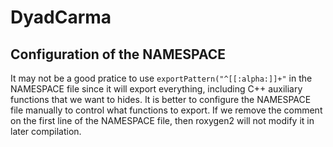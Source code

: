 # DyadCarma

## Configuration of the NAMESPACE

It may not be a good pratice to use `exportPattern("^[[:alpha:]]+"` in the NAMESPACE file since it will export everything, including C++ auxiliary functions that we want to hides. It is better to configure the NAMESPACE file manually to control what functions to export. If we remove the comment on the first line of the NAMESPACE file, then roxygen2 will not modify it in later compilation.
